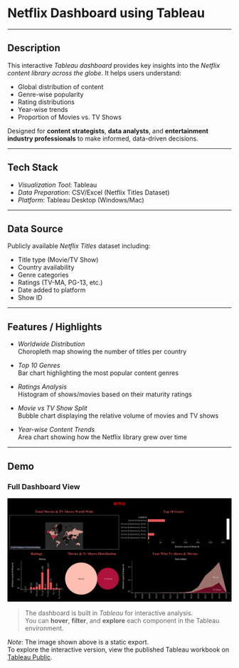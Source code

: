 # Netflix Dashboard using Tableau

---

## Description

This interactive *Tableau dashboard* provides key insights into the *Netflix content library across the globe*. It helps users understand:

- Global distribution of content  
- Genre-wise popularity  
- Rating distributions  
- Year-wise trends  
- Proportion of Movies vs. TV Shows  

Designed for **content strategists**, **data analysts**, and **entertainment industry professionals** to make informed, data-driven decisions.

---

## Tech Stack

- *Visualization Tool*: Tableau  
- *Data Preparation*: CSV/Excel (Netflix Titles Dataset)  
- *Platform*: Tableau Desktop (Windows/Mac)  

---

## Data Source

Publicly available *Netflix Titles* dataset including:

- Title type (Movie/TV Show)  
- Country availability  
- Genre categories  
- Ratings (TV-MA, PG-13, etc.)  
- Date added to platform  
- Show ID  

---

## Features / Highlights

- *Worldwide Distribution*  
  Choropleth map showing the number of titles per country  

- *Top 10 Genres*  
  Bar chart highlighting the most popular content genres  

- *Ratings Analysis*  
  Histogram of shows/movies based on their maturity ratings  

- *Movie vs TV Show Split*  
  Bubble chart displaying the relative volume of movies and TV shows  

- *Year-wise Content Trends*  
  Area chart showing how the Netflix library grew over time  

---

## Demo

### Full Dashboard View

![Netflix Dashboard](https://github.com/krishnasree76/Netflix-Tv-Shows-Series-Dashboard/blob/main/Netflix%20Dashboard.png)

> The dashboard is built in *Tableau* for interactive analysis.  
> You can **hover**, **filter**, and **explore** each component in the Tableau environment.

*Note*: The image shown above is a static export.  
To explore the interactive version, view the published Tableau workbook on [Tableau Public](https://public.tableau.com/app/profile/krishna.raja.sree.bonam/viz/NetflixDashboard_17456785051100/Dashboard1).
